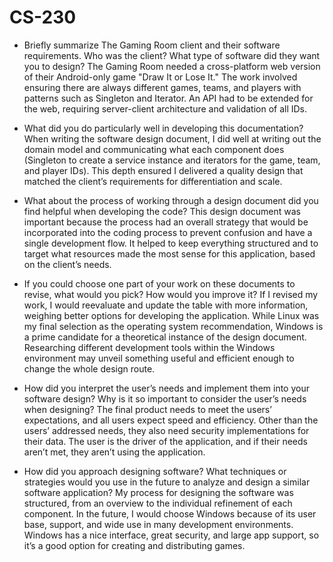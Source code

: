 # CS-230

* Briefly summarize The Gaming Room client and their software requirements. Who was the client? What type of software did they want you to design?
The Gaming Room needed a cross-platform web version of their Android-only game "Draw It or Lose It." The work involved ensuring there are always different games, teams, and players with patterns such as Singleton and Iterator. An API had to be extended for the web, requiring server-client architecture and validation of all IDs.

* What did you do particularly well in developing this documentation?
When writing the software design document, I did well at writing out the domain model and communicating what each component does (Singleton to create a service instance and iterators for the game, team, and player IDs). This depth ensured I delivered a quality design that matched the client’s requirements for differentiation and scale.

* What about the process of working through a design document did you find helpful when developing the code?
This design document was important because the process had an overall strategy that would be incorporated into the coding process to prevent confusion and have a single development flow. It helped to keep everything structured and to target what resources made the most sense for this application, based on the client’s needs. 

* If you could choose one part of your work on these documents to revise, what would you pick? How would you improve it?
If I revised my work, I would reevaluate and update the table with more information, weighing better options for developing the application. While Linux was my final selection as the operating system recommendation, Windows is a prime candidate for a theoretical instance of the design document. Researching different development tools within the Windows environment may unveil something useful and efficient enough to change the whole design route.

* How did you interpret the user’s needs and implement them into your software design? Why is it so important to consider the user’s needs when designing?
The final product needs to meet the users’ expectations, and all users expect speed and efficiency. Other than the users’ addressed needs, they also need security implementations for their data. The user is the driver of the application, and if their needs aren’t met, they aren’t using the application.

* How did you approach designing software? What techniques or strategies would you use in the future to analyze and design a similar software application?
My process for designing the software was structured, from an overview to the individual refinement of each component. In the future, I would choose Windows because of its user base, support, and wide use in many development environments. Windows has a nice interface, great security, and large app support, so it’s a good option for creating and distributing games.
